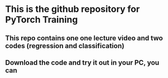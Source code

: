 # This is the github repository for PyTorch Training
## This repo contains one one lecture video and two codes (regression and classification)
## Download the code and try it out in your PC, you can 
